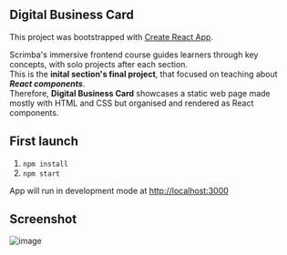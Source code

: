 ## Digital Business Card
This project was bootstrapped with [Create React App](https://github.com/facebook/create-react-app).<br>

Scrimba's immersive frontend course guides learners through key concepts, with solo projects after each section.<br> 
This is the __inital section's final project__, that focused on teaching about *__React components__*. <br>
Therefore, __Digital Business Card__ showcases a static web page made mostly with HTML and CSS but organised and rendered as React components.
## First launch
1) `npm install`
2) `npm start`
   
App will run in development mode at [http://localhost:3000](http://localhost:3000) 

## Screenshot
![image](https://github.com/Mihairz/Scrimba-React-1-Digital_business_card/assets/101760974/f61cf7e2-881a-4164-adc6-49483ade5661)
